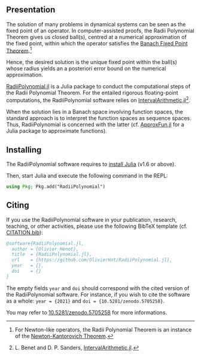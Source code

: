## Presentation

The solution of many problems in dynamical systems can be seen as the fixed point of an operator. In computer-assisted proofs, the Radii Polynomial Theorem gives us closed ball(s), centred at a numerical approximation of the fixed point, within which the operator satisfies the [Banach Fixed Point Theorem](https://en.wikipedia.org/wiki/Banach_fixed-point_theorem).[^1]

[^1]: For Newton-like operators, the Radii Polynomial Theorem is an instance of the [Newton-Kantorovich Theorem](https://en.wikipedia.org/wiki/Kantorovich_theorem).

Hence, the desired solution is the unique fixed point within the ball(s) whose radius yields an a posteriori error bound on the numerical approximation.

[RadiiPolynomial.jl](https://github.com/OlivierHnt/RadiiPolynomial.jl) is a Julia package to conduct the computational steps of the Radii Polynomial Theorem. For the entailed rigorous floating-point computations, the RadiiPolynomial software relies on [IntervalArithmetic.jl](https://github.com/JuliaIntervals/IntervalArithmetic.jl)[^2].

[^2]: L. Benet and D. P. Sanders, [IntervalArithmetic.jl](https://github.com/JuliaIntervals/IntervalArithmetic.jl).

When the solution lies in a Banach space involving function spaces, the standard approach is to interpret the function spaces as sequence spaces. Thus, RadiiPolynomial is concerned with the latter (cf. [ApproxFun.jl](https://github.com/JuliaApproximation/ApproxFun.jl) for a Julia package to approximate functions).

## Installing

The RadiiPolynomial software requires to [install Julia](https://julialang.org/downloads/) (v1.6 or above).

Then, start Julia and execute the following command in the REPL:

```julia
using Pkg; Pkg.add("RadiiPolynomial")
```

## Citing

If you use the RadiiPolynomial software in your publication, research, teaching, or other activities, please use the following BibTeX template (cf. [CITATION.bib](https://github.com/OlivierHnt/RadiiPolynomial.jl/blob/main/CITATION.bib)):

```bibtex
@software{RadiiPolynomial.jl,
  author = {Olivier Hénot},
  title  = {RadiiPolynomial.jl},
  url    = {https://github.com/OlivierHnt/RadiiPolynomial.jl},
  year   = {},
  doi    = {}
}
```

The empty fields `year` and `doi` should correspond with the cited version of the RadiiPolynomial software. For instance, if you wish to cite the software as a whole: `year = {2021}` and `doi = {10.5281/zenodo.5705258}`.

You may refer to [10.5281/zenodo.5705258](https://doi.org/10.5281/zenodo.5705258) for more informations.
